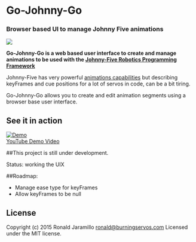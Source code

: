 # Go-Johnny-Go
### Browser based UI to manage Johnny Five animations

<img src="https://raw.githubusercontent.com/Traverso/go-johnny-go/master/docs/ui.png">

**Go-Johnny-Go is a web based user interface to create and manage animations to be used with the [Johnny-Five Robotics Programming Framework](http://johnny-five.io)**

Johnny-Five has very powerful [animations capabilities](http://johnny-five.io/api/animation/)
but describing keyFrames and cue positions for a lot of servos in code, can be a bit tiring.

Go-Johnny-Go allows you to create and edit animation segments using a browser base user interface. 

## See it in action

[![Demo](docs/demo.gif)](https://www.youtube.com/watch?v=KcosuPESzKk)<br/>
[YouTube Demo Video](https://www.youtube.com/watch?v=KcosuPESzKk)

##This project is still under development. 

Status: working the UIX

##Roadmap:
* Manage ease type for keyFrames
* Allow keyFrames to be null

## License
Copyright (c) 2015 Ronald Jaramillo <ronald@burningservos.com>
Licensed under the MIT license.
